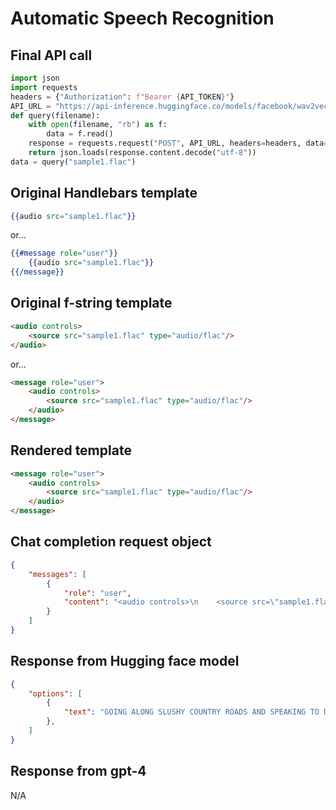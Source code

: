 # Automatic Speech Recognition

## Final API call

```python
import json
import requests
headers = {"Authorization": f"Bearer {API_TOKEN}"}
API_URL = "https://api-inference.huggingface.co/models/facebook/wav2vec2-base-960h"
def query(filename):
    with open(filename, "rb") as f:
        data = f.read()
    response = requests.request("POST", API_URL, headers=headers, data=data)
    return json.loads(response.content.decode("utf-8"))
data = query("sample1.flac")
```

## Original Handlebars template

```handlebars
{{audio src="sample1.flac"}}
```

or...

```handlebars
{{#message role="user"}}
    {{audio src="sample1.flac"}}
{{/message}}
```

## Original f-string template

```html
<audio controls>
    <source src="sample1.flac" type="audio/flac"/>
</audio>
```

or...

```html
<message role="user">
    <audio controls>
        <source src="sample1.flac" type="audio/flac"/>
    </audio>
</message>
```

## Rendered template

```html
<message role="user">
    <audio controls>
        <source src="sample1.flac" type="audio/flac"/>
    </audio>
</message>
```

## Chat completion request object

```json
{
    "messages": [
        {
            "role": "user",
            "content": "<audio controls>\n    <source src=\"sample1.flac\" type=\"audio/flac\">\n</audio>"
        }
    ]
}
```

## Response from Hugging face model

```json
{
    "options": [
        {
            "text": "GOING ALONG SLUSHY COUNTRY ROADS AND SPEAKING TO DAMP AUDIENCES IN DRAUGHTY SCHOOL ROOMS DAY AFTER DAY FOR A FORTNIGHT HE'LL HAVE TO PUT IN AN APPEARANCE AT SOME PLACE OF WORSHIP ON SUNDAY MORNING AND HE CAN COME TO US IMMEDIATELY AFTERWARDS"
        },
    ]
}
```

## Response from gpt-4

N/A